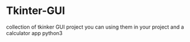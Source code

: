# Tkinter-GUI
collection of tkinker GUI project  you can using them in your project 
and a calculator app
python3 
